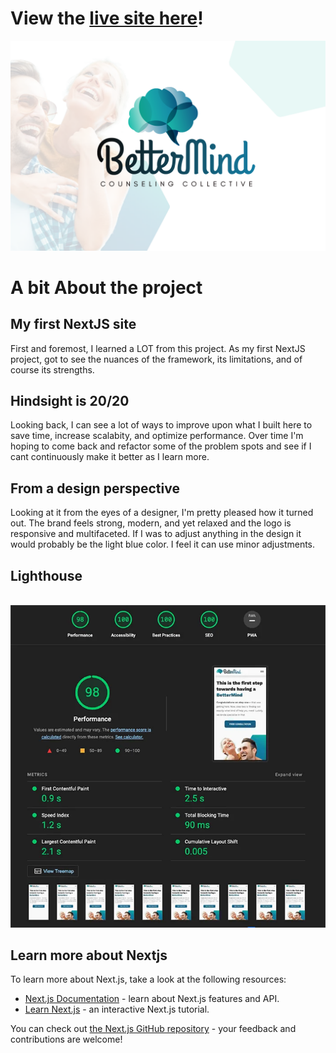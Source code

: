 # View the [live site here](https://better-mind.vercel.app)!

[<img src='public/images/preview-card.png' >](https://better-mind.vercel.app)

# A bit About the project

## My first NextJS site

First and foremost, I learned a LOT from this project. As my first NextJS project, got to see the nuances of the framework, its limitations, and of course its strengths.

## Hindsight is 20/20

Looking back, I can see a lot of ways to improve upon what I built here to save time, increase scalabity, and optimize performance. Over time I'm hoping to come back and refactor some of the problem spots and see if I cant continuously make it better as I learn more.

## From a design perspective

Looking at it from the eyes of a designer, I'm pretty pleased how it turned out. The brand feels strong, modern, and yet relaxed and the logo is responsive and multifaceted. If I was to adjust anything in the design it would probably be the light blue color. I feel it can use minor adjustments.

## Lighthouse

<br>
<img src='public/images/lighthouse.webp' >

## Learn more about Nextjs

To learn more about Next.js, take a look at the following resources:

- [Next.js Documentation](https://nextjs.org/docs) - learn about Next.js features and API.
- [Learn Next.js](https://nextjs.org/learn) - an interactive Next.js tutorial.

You can check out [the Next.js GitHub repository](https://github.com/vercel/next.js/) - your feedback and contributions are welcome!
